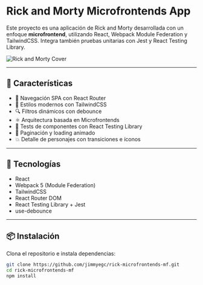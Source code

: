 # Rick and Morty Microfrontends App

Este proyecto es una aplicación de Rick and Morty desarrollada con un enfoque **microfrontend**, utilizando React, Webpack Module Federation y TailwindCSS. Integra también pruebas unitarias con Jest y React Testing Library.

![Rick and Morty Cover](https://raw.githubusercontent.com/BbeatrizSI/Rick-and-Morty-Characters/refs/heads/master/src/images/logo_header.png)

---

## 🚀 Características

- 🔗 Navegación SPA con React Router
- 🎨 Estilos modernos con TailwindCSS
- 🔍 Filtros dinámicos con debounce
- ⚛️ Arquitectura basada en Microfrontends
- 🧪 Tests de componentes con React Testing Library
- 🔄 Paginación y loading animado
- 💥 Detalle de personajes con transiciones e íconos

---

## 🧰 Tecnologías

- React
- Webpack 5 (Module Federation)
- TailwindCSS
- React Router DOM
- React Testing Library + Jest
- use-debounce

---

## 📦 Instalación

Clona el repositorio e instala dependencias:

```bash
git clone https://github.com/jimmyegc/rick-microfrontends-mf.git
cd rick-microfrontends-mf
npm install

